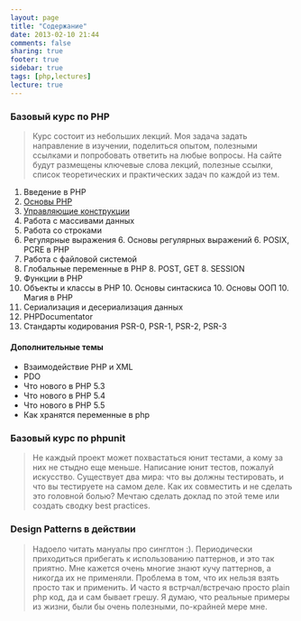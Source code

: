 ```yaml
---
layout: page
title: "Содержание"
date: 2013-02-10 21:44
comments: false
sharing: true
footer: true
sidebar: true
tags: [php,lectures]
lecture: true
---
```

### Базовый курс по PHP

> Курс состоит из небольших лекций. Моя задача задать направление в изучении, поделиться опытом, полезными ссылками и попробовать ответить на любые вопросы.
На сайте будут размещены ключевые слова лекций, полезные ссылки, список теоретических и практических задач по каждой из тем.


 1. Введение в PHP
 2. [Основы PHP](02-php-basics.html)
 3. [Управляющие конструкции](03-control-structures.html)
 4. Работа с массивами данных
 5. Работа со строками
 6. Регулярные выражения
     6. Основы регулярных выражений
     6. POSIX, PCRE в PHP
 7. Работа с файловой системой
 8. Глобальные переменные в PHP
     8. POST, GET
     8. SESSION
 9. Функции в PHP
 10. Объекты и классы в PHP
     10. Основы синтаскиса
     10. Основы ООП
     10. Магия в PHP
 11. Сериализация и десериализация данных
 12. PHPDocumentator
 13. Стандарты кодирования PSR-0, PSR-1, PSR-2, PSR-3

#### Дополнительные темы
 * Взаимодействие PHP и XML
 * PDO
 * Что нового в PHP 5.3
 * Что нового в PHP 5.4
 * Что нового в PHP 5.5
 * Как хранятся переменные в php

### Базовый курс по phpunit

> Не каждый проект может похвастаться юнит тестами, а кому за них не стыдно еще меньше. Написание юнит тестов, пожалуй искусство.
Существует два мира: что вы должны тестировать, и что вы тестируете на самом деле. Как их совместить и не сделать это головной болью?
Мечтаю сделать доклад по этой теме или создать сводку best practices.

### Design Patterns в действии

> Надоело читать мануалы про синглтон :). Периодически приходиться прибегать к использованию паттернов, и это так приятно.
Мне кажется очень многие знают кучу паттернов, а никогда их не применяли. Проблема в том, что их нельзя взять просто так и применить.
И часто я встрчал/встречаю просто plain php код, да и сам бывает грешу. Я думаю, что реальные примеры из жизни, были бы очень полезными, по-крайней мере мне.
